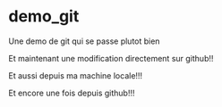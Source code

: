 # demo_git
Une demo de git qui se passe plutot bien

Et maintenant une modification directement sur github!!

Et aussi depuis ma machine locale!!!

Et encore une fois depuis github!!!
